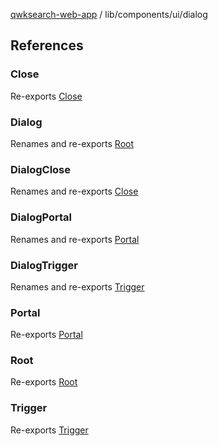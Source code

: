 [qwksearch-web-app](../../../modules.md) / lib/components/ui/dialog

## References

### Close

Re-exports [Close](dialog.md#close)

### Dialog

Renames and re-exports [Root](dialog.md#root)

### DialogClose

Renames and re-exports [Close](dialog.md#close)

### DialogPortal

Renames and re-exports [Portal](dialog.md#portal)

### DialogTrigger

Renames and re-exports [Trigger](dialog.md#trigger)

### Portal

Re-exports [Portal](dialog.md#portal)

### Root

Re-exports [Root](dialog.md#root)

### Trigger

Re-exports [Trigger](dialog.md#trigger)
